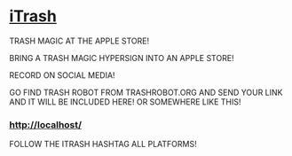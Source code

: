 # [iTrash](https://github.com/lafelabs/iTrash)

TRASH MAGIC AT THE APPLE STORE!

BRING A TRASH MAGIC HYPERSIGN INTO AN APPLE STORE!

RECORD ON SOCIAL MEDIA!

GO FIND TRASH ROBOT FROM TRASHROBOT.ORG AND SEND YOUR LINK AND IT WILL BE INCLUDED HERE! OR SOMEWHERE LIKE THIS!

### [http://localhost/](HTTP://LOCALHOST/)

FOLLOW THE ITRASH HASHTAG ALL PLATFORMS!